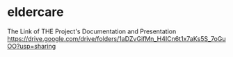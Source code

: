 # eldercare


The Link of THE Project's Documentation and Presentation
https://drive.google.com/drive/folders/1aDZvGifMn_H4ICn6t1x7aKs5S_7oGuOO?usp=sharing
